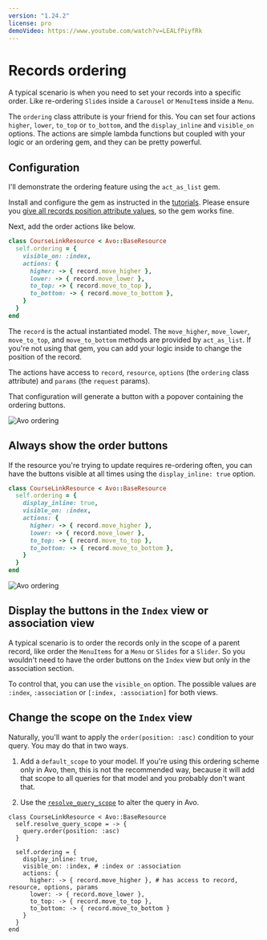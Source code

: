 ```yaml
---
version: "1.24.2"
license: pro
demoVideo: https://www.youtube.com/watch?v=LEALfPiyfRk
---
```


# Records ordering

A typical scenario is when you need to set your records into a specific order. Like re-ordering `Slide`s inside a `Carousel` or `MenuItem`s inside a `Menu`.

The `ordering` class attribute is your friend for this. You can set four actions `higher`, `lower`, `to_top` or `to_bottom`, and the `display_inline` and `visible_on` options.
The actions are simple lambda functions but coupled with your logic or an ordering gem, and they can be pretty powerful.

## Configuration

I'll demonstrate the ordering feature using the `act_as_list` gem.

Install and configure the gem as instructed in the [tutorials](https://github.com/brendon/acts_as_list#example). Please ensure you [give all records position attribute values](https://github.com/brendon/acts_as_list#adding-acts_as_list-to-an-existing-model), so the gem works fine.

Next, add the order actions like below.

```ruby
class CourseLinkResource < Avo::BaseResource
  self.ordering = {
    visible_on: :index,
    actions: {
      higher: -> { record.move_higher },
      lower: -> { record.move_lower },
      to_top: -> { record.move_to_top },
      to_bottom: -> { record.move_to_bottom },
    }
  }
end
```

The `record` is the actual instantiated model. The `move_higher`, `move_lower`, `move_to_top`, and `move_to_bottom` methods are provided by `act_as_list`. If you're not using that gem, you can add your logic inside to change the position of the record.

The actions have access to `record`, `resource`, `options` (the `ordering` class attribute) and `params` (the `request` params).

That configuration will generate a button with a popover containing the ordering buttons.

<img :src="('/assets/img/resources/ordering_hover.jpg')" alt="Avo ordering" class="border mb-4" />

## Always show the order buttons

If the resource you're trying to update requires re-ordering often, you can have the buttons visible at all times using the `display_inline: true` option.

```ruby
class CourseLinkResource < Avo::BaseResource
  self.ordering = {
    display_inline: true,
    visible_on: :index,
    actions: {
      higher: -> { record.move_higher },
      lower: -> { record.move_lower },
      to_top: -> { record.move_to_top },
      to_bottom: -> { record.move_to_bottom },
    }
  }
end
```

<img :src="('/assets/img/resources/ordering_visible.jpg')" alt="Avo ordering" class="border mb-4" />

## Display the buttons in the `Index` view or association view

A typical scenario is to order the records only in the scope of a parent record, like order the `MenuItems` for a `Menu` or `Slides` for a `Slider`. So you wouldn't need to have the order buttons on the `Index` view but only in the association section.

To control that, you can use the `visible_on` option. The possible values are `:index`, `:association` or `[:index, :association]` for both views.

## Change the scope on the `Index` view

Naturally, you'll want to apply the `order(position: :asc)` condition to your query. You may do that in two ways.

1. Add a `default_scope` to your model. If you're using this ordering scheme only in Avo, then, this is not the recommended way, because it will add that scope to all queries for that model and you probably don't want that.

2. Use the [`resolve_query_scope`](https://docs.avohq.io/3.0/customization.html#custom-query-scopes) to alter the query in Avo.

```ruby{2-4}
class CourseLinkResource < Avo::BaseResource
  self.resolve_query_scope = -> {
    query.order(position: :asc)
  }

  self.ordering = {
    display_inline: true,
    visible_on: :index, # :index or :association
    actions: {
      higher: -> { record.move_higher }, # has access to record, resource, options, params
      lower: -> { record.move_lower },
      to_top: -> { record.move_to_top },
      to_bottom: -> { record.move_to_bottom }
    }
  }
end
